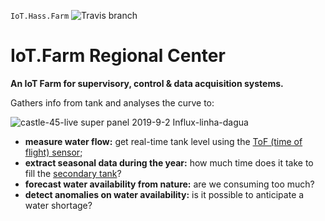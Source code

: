 `IoT.Hass.Farm` ![Travis branch](https://api.travis-ci.org/josemotta/IoT.Hass.Farm.svg?branch=master)

# IoT.Farm Regional Center

**An IoT Farm for supervisory, control & data acquisition systems.**

Gathers info from tank and analyses the curve to:

![castle-45-live super panel 2019-9-2 Influx-linha-dagua](https://user-images.githubusercontent.com/86032/67041426-06eb0080-f0fc-11e9-99d9-d4ad083cbfcb.png)

- **measure water flow:** get real-time tank level using the [ToF (time of flight) sensor](https://github.com/josemotta/IoT.Hass.Farm/tree/master/_tank);
- **extract seasonal data during the year:** how much time does it take to fill the [secondary tank](https://github.com/josemotta/IoT.Hass.Farm/tree/master/_pump)?
- **forecast water availability from nature:** are we consuming too much?
- **detect anomalies on water availability:** is it possible to anticipate a water shortage?

